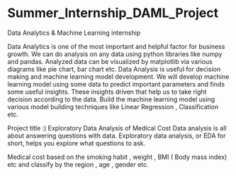 # Summer_Internship_DAML_Project

Data Analytics & Machine Learning internship

Data Analytics is one of the most important and helpful factor for business growth. We can do analysis on any data using python libraries like numpy and pandas. Analyzed data can be visualized by matplotlib via various diagrams like pie chart, bar chart etc. Data Analysis is useful for decision making and machine learning model development. We will develop machine learning model using some data to predict important parameters and finds some useful insights. These insights driven that help us to take right decision according to the data. Build the machine learning model using various model building techniques like Linear Regression , Classification etc.

Project title :)
Exploratory Data Analysis of Medical Cost
Data analysis is all about answering questions with data. Exploratory data analysis, or EDA for short, helps you explore what questions to ask.

Medical cost based on the smoking habit , weight , BMI ( Body mass index) etc and classify by the region , age , gender etc.
